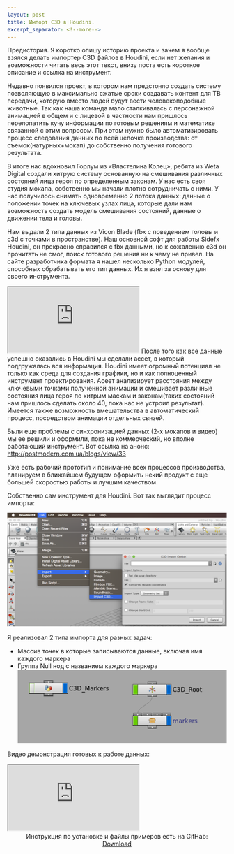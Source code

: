 ```yaml
---
layout: post
title: Импорт C3D в Houdini.
excerpt_separator: <!--more-->
---
```


Предистория. Я коротко опишу историю проекта и зачем я вообще взялся делать импортер C3D файлов в Houdini, если нет желания и возможности читать весь этот текст, внизу поста есть короткое описание и ссылка на инструмент.
<!--more-->
Недавно появился проект, в котором нам предстояло создать систему позволяющую в максимально сжатые сроки создавать контент для ТВ передачи, которую вместо людей будут вести человекоподобные животные. Так как наша команда мало сталкивалась с персонажной анимацией в общем и с лицевой в частности нам пришлось перелопатить кучу информации по готовым решениям и математике связанной с этим вопросом. При этом нужно было автоматизировать процесс следования данных по всей цепочке производства: от съемок(натурных+мокап) до собственно получения готового результата.

В итоге нас вдохновил Горлум из «Властелина Колец», ребята из Weta Digital создали хитрую систему основанную на смешивания различных состояний лица героя по определенным законам. У нас есть своя студия мокапа, собственно мы начали плотно сотрудничать с ними. У нас получилось снимать одновременно 2 потока данных: данные о положении точек на ключевых узлах лица, которые дали нам возможность создать модель смешивания состояний, данные о движении тела и головы.

Нам выдали 2 типа данных из Vicon Blade (fbx с поведением головы и с3d c точками в пространстве). Наш основной софт для работы Sidefx Houdini, он прекрасно справился с fbx данными, но к сожалению c3d он прочитать не смог, поиск готового решения ни к чему не привел. На сайте разработчика формата я нашел несколько Python модулей, способных обрабатывать его тип данных. Их я взял за основу для своего инструмента.

<iframe src="https://www.youtube.com/embed/UZG8iktpp9Y"></iframe>
После того как все данные успешно оказались в Houdini мы сделали ассет, в который подгружалась вся информация. Houdini имеет огромный потенциал не только как среда для создания графики, но и как полноценный инструмент проектирования. Асеет анализирует расстояния между ключевыми точками полученной анимации и смешивает различные состояния лица героя по хитрым маскам и законам(таких состояний нам пришлось сделать около 40, пока нас не устроил результат). Имеется также возможность вмешательства в автоматический процесс, посредством анимации отдельных связей.

Были еще проблемы с синхронизацией данных (2-х мокапов и видео) мы ее решили и оформили, пока не коммерческий, но вполне работающий инструмент. Вот ссылка на анонс: http://postmodern.com.ua/blogs/view/33

Уже есть рабочий прототип и понимание всех процессов производства, планируем в ближайшем будущем оформить некий продукт с еще большей скоростью работы и лучшим качеством.

Собственно сам инструмент для Houdini. Вот так выглядит процесс импорта:

![c3dtohoudini](/images/2015-12-11-c3dtohoudini/c3dtohoudini.png)

Я реализовал 2 типа импорта для разных задач:

* Массив точек в которые записываются данные, включая имя каждого маркера
* Группа Null нод с названием каждого маркера
![diffrent_types_c3d](/images/2015-12-11-c3dtohoudini/diffrent_types_c3d.png)

Видео демонстрация готовых к работе данных:

<iframe src="https://www.youtube.com/embed/Dy6_l7fX0K0"></iframe>
 
<center>Инструкция по установке и файлы примеров есть на GitHab:</center>

<center><a href="https://github.com/mikedatsik/C3DtoHoudini" class="myButton">Download</a></center>